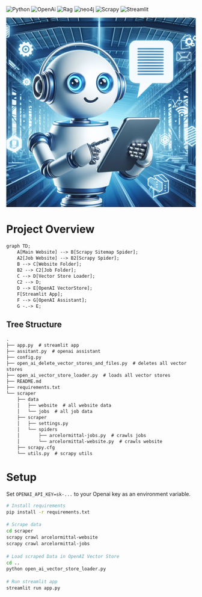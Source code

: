 ![Python](https://img.shields.io/badge/python-3670A0?style=for-the-badge&logo=python&logoColor=ffdd54)
![OpenAi](https://img.shields.io/badge/OpenAI-00FF00?style=for-the-badge&logo=openai&logoColor=white)
![Rag](https://img.shields.io/badge/Rag-FF4B4B?style=for-the-badge&logo=rag&logoColor=white)
![neo4j](https://img.shields.io/badge/neo4j-008CC1?style=for-the-badge&logo=neo4j&logoColor=white)
![Scrapy](https://img.shields.io/badge/Scrapy-000000?style=for-the-badge&logo=scrapy&logoColor=white)
![Streamlit](https://img.shields.io/badge/Streamlit-FF4B4B?style=for-the-badge&logo=streamlit&logoColor=white)

![Image](./assets/chat-bot.png)

# Project Overview
```mermaid
graph TD;
    A[Main Website] --> B[Scrapy Sitemap Spider];
    A2[Job Website] --> B2[Scrapy Spider];
    B --> C[Website Folder];
    B2 --> C2[Job Folder];
    C --> D[Vector Store Loader];
    C2 --> D;
    D --> E[OpenAI VectorStore];
    F[Streamlit App];
    F --> G[OpenAI Assistant];
    G -.-> E;
```
## Tree Structure
```
.
├── app.py  # streamlit app
├── assitant.py  # openai assistant
├── config.py
├── open_ai_delete_vector_stores_and_files.py  # deletes all vector stores
├── open_ai_vector_store_loader.py  # loads all vector stores
├── README.md
├── requirements.txt
└── scraper
    ├── data
    │   ├── website  # all website data
    │   └── jobs  # all job data
    ├── scraper
    │   ├── settings.py
    │   └── spiders
    │       ├── arcelormittal-jobs.py  # crawls jobs
    │       └── arcelormittal-website.py  # crawls website
    ├── scrapy.cfg
    └── utils.py  # scrapy utils
```
# Setup
Set `OPENAI_API_KEY=sk-...` to your Openai key as an environment variable.
```bash
# Install requirements
pip install -r requirements.txt

# Scrape data
cd scraper
scrapy crawl arcelormittal-website
scrapy crawl arcelormittal-jobs

# Load scraped Data in OpenAI Vector Store
cd ..
python open_ai_vector_store_loader.py

# Run streamlit app
streamlit run app.py
```
